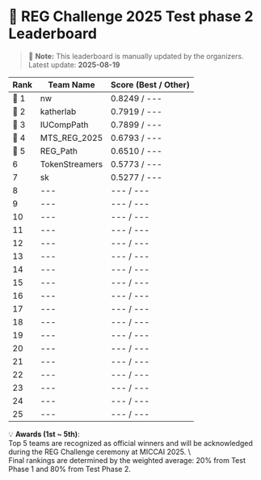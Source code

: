 # 🏅 REG Challenge 2025 Test phase 2 Leaderboard

> 📌 **Note:** This leaderboard is manually updated by the organizers.  
> Latest update: **2025-08-19**

| Rank | Team Name        | Score (Best / Other) |
|------|------------------|--------------------|
| 🥇 1 | nw          | 0.8249 / ---        |
| 🥈 2 | katherlab          | 0.7919 / ---        |
| 🥉 3 | IUCompPath          | 0.7899 / ---        |
| 🏅 4 | MTS_REG_2025          | 0.6793 / ---        |
| 🏅 5 | REG_Path          | 0.6510 / ---        |
| 6    | TokenStreamers          | 0.5773 / ---        |
| 7    | sk          | 0.5277 / ---        |
| 8    | ---          | --- / ---        |
| 9    | ---          | --- / ---        |
| 10   | ---          | --- / ---        |
| 11   | ---          | --- / ---        |
| 12   | ---          | --- / ---        |
| 13   | ---          | --- / ---        |
| 14   | ---          | --- / ---        |
| 15   | ---          | --- / ---        |
| 16   | ---          | --- / ---        |
| 17   | ---          | --- / ---        |
| 18   | ---          | --- / ---        |
| 19   | ---          | --- / ---        |
| 20   | ---          | --- / ---        |
| 21   | ---          | --- / ---        |
| 22   | ---          | --- / ---        |
| 23   | ---          | --- / ---        |
| 24   | ---          | --- / ---        |
| 25   | ---          | --- / ---        |


💡 **Awards (1st ~ 5th)**:  
Top 5 teams are recognized as official winners and will be acknowledged during the REG Challenge ceremony at MICCAI 2025. \\  
Final rankings are determined by the weighted average: 20% from Test Phase 1 and 80% from Test Phase 2.  

